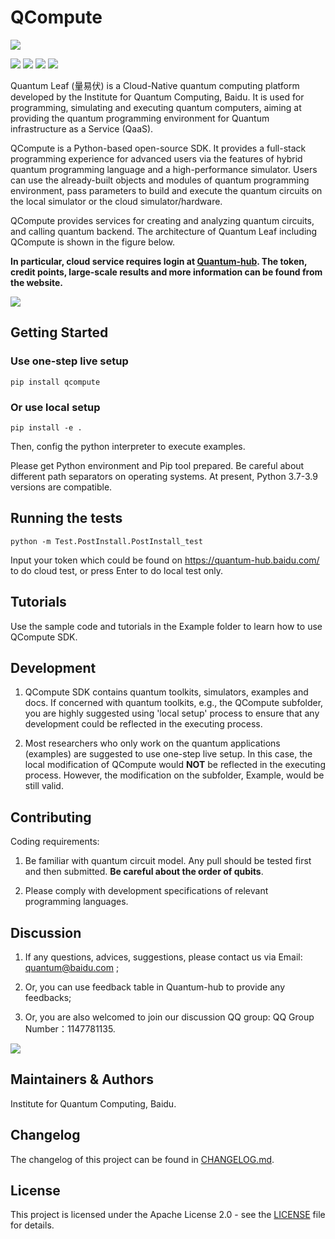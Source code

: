# QCompute

![](https://release-data.cdn.bcebos.com/github-qleaf%2F%E9%87%8F%E6%98%93%E4%BC%8F%E5%9B%BE%E6%A0%87.png)

[![](https://img.shields.io/badge/license-Apache%202.0-green)](./LICENSE) [![](https://img.shields.io/badge/build-passing-green)]() ![](https://img.shields.io/badge/Python-3.7--3.9-blue) ![](https://img.shields.io/badge/release-v3.0.2-blue)

Quantum Leaf (量易伏) is a Cloud-Native quantum computing platform developed by the Institute for Quantum Computing, Baidu. It is used for programming, simulating and executing quantum computers, aiming at providing the quantum programming environment for Quantum infrastructure as a Service (QaaS).

QCompute is a Python-based open-source SDK. It provides a full-stack programming experience for advanced users via the features of hybrid quantum programming language and a high-performance simulator. Users can use the already-built objects and modules of quantum programming environment, pass parameters to build and execute the quantum circuits on the local simulator or the cloud simulator/hardware.

QCompute provides services for creating and analyzing quantum circuits, and calling quantum backend. The architecture of Quantum Leaf including QCompute is shown in the figure below.

**In particular, cloud service requires login at [Quantum-hub](https://quantum-hub.baidu.com). The token, credit points, large-scale results and more information can be found from the website.**

![](https://release-data.cdn.bcebos.com/qleaf/3.0.0/architecture_light.png)

## Getting Started

### Use one-step live setup

    pip install qcompute

### Or use local setup

    pip install -e .

Then, config the python interpreter to execute examples.

Please get Python environment and Pip tool prepared. Be careful about different path separators on operating systems. At present, Python 3.7-3.9 versions are compatible.

## Running the tests

    python -m Test.PostInstall.PostInstall_test

Input your token which could be found on https://quantum-hub.baidu.com/ to do cloud test, or press Enter to do local
test only.

## Tutorials

Use the sample code and tutorials in the Example folder to learn how to use QCompute SDK.

## Development

1. QCompute SDK contains quantum toolkits, simulators, examples and docs. If concerned with quantum toolkits, e.g., the QCompute subfolder, you are highly suggested using 'local setup' process to ensure that any development could be reflected in the executing process.

2. Most researchers who only work on the quantum applications (examples) are suggested to use one-step live setup. In this case, the local modification of QCompute would **NOT** be reflected in the executing process. However, the modification on the subfolder, Example, would be still valid.

## Contributing

Coding requirements:

1. Be familiar with quantum circuit model. Any pull should be tested first and then submitted. **Be careful about the order of qubits**.

2. Please comply with development specifications of relevant programming languages.

## Discussion

1. If any questions, advices, suggestions, please contact us via Email: quantum@baidu.com ;

2. Or, you can use feedback table in Quantum-hub to provide any feedbacks;

3. Or, you are also welcomed to join our discussion QQ group: QQ Group Number：1147781135.

![](https://release-data.cdn.bcebos.com/github-qleaf%2Fqrcode.png)

## Maintainers & Authors

Institute for Quantum Computing, Baidu.

## Changelog

The changelog of this project can be found in [CHANGELOG.md](https://github.com/baidu/QCompute/blob/master/CHANGELOG.md).

## License

This project is licensed under the Apache License 2.0 - see the [LICENSE](https://github.com/baidu/QCompute/blob/master/LICENSE) file for details.
